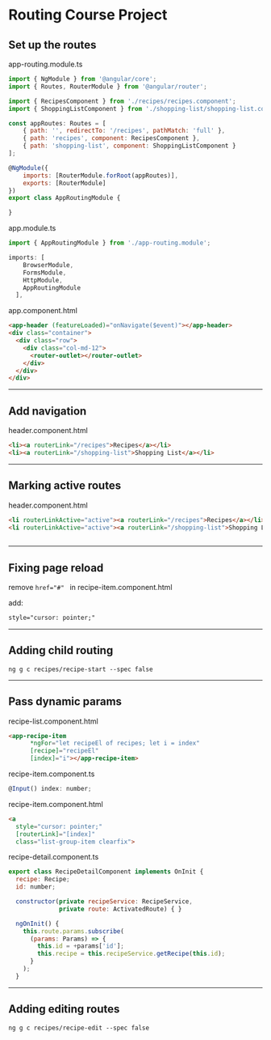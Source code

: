 # Routing Course Project

## Set up the routes
app-routing.module.ts
```javascript
import { NgModule } from '@angular/core';
import { Routes, RouterModule } from '@angular/router';

import { RecipesComponent } from './recipes/recipes.component';
import { ShoppingListComponent } from './shopping-list/shopping-list.component';

const appRoutes: Routes = [
    { path: '', redirectTo: '/recipes', pathMatch: 'full' },
    { path: 'recipes', component: RecipesComponent },
    { path: 'shopping-list', component: ShoppingListComponent }
];

@NgModule({
    imports: [RouterModule.forRoot(appRoutes)],
    exports: [RouterModule]
})
export class AppRoutingModule {

}
```

app.module.ts
```javascript
import { AppRoutingModule } from './app-routing.module';

imports: [
    BrowserModule,
    FormsModule,
    HttpModule,
    AppRoutingModule
  ],
```

app.component.html
```html
<app-header (featureLoaded)="onNavigate($event)"></app-header>
<div class="container">
  <div class="row">
    <div class="col-md-12">
      <router-outlet></router-outlet>
    </div>
  </div>
</div>
```
---
## Add navigation

header.component.html
```html
<li><a routerLink="/recipes">Recipes</a></li>
<li><a routerLink="/shopping-list">Shopping List</a></li>
```
---
## Marking active routes

header.component.html
```html
<li routerLinkActive="active"><a routerLink="/recipes">Recipes</a></li>
<li routerLinkActive="active"><a routerLink="/shopping-list">Shopping List</a></li>
           
```
---
## Fixing page reload

remove `href="#" ` in recipe-item.component.html

add:
```html
style="cursor: pointer;"
```
---
## Adding child routing

```
ng g c recipes/recipe-start --spec false
```
---
## Pass dynamic params
recipe-list.component.html
```html
<app-recipe-item 
      *ngFor="let recipeEl of recipes; let i = index"
      [recipe]="recipeEl"
      [index]="i"></app-recipe-item>
```
recipe-item.component.ts
```javascript
@Input() index: number;
```
recipe-item.component.html
```html
<a 
  style="cursor: pointer;"
  [routerLink]="[index]"
  class="list-group-item clearfix">
```
recipe-detail.component.ts
```javascript
export class RecipeDetailComponent implements OnInit {
  recipe: Recipe;
  id: number;

  constructor(private recipeService: RecipeService,
              private route: ActivatedRoute) { }

  ngOnInit() {
    this.route.params.subscribe(
      (params: Params) => {
        this.id = +params['id'];
        this.recipe = this.recipeService.getRecipe(this.id);
      }
    );
  }
```
---
## Adding editing routes
```
ng g c recipes/recipe-edit --spec false
```
